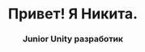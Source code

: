 <div id="header" align="center">
  <h1>Привет! Я Никита.</h1>
  <h3>Junior Unity разработик</h3>
</div>

